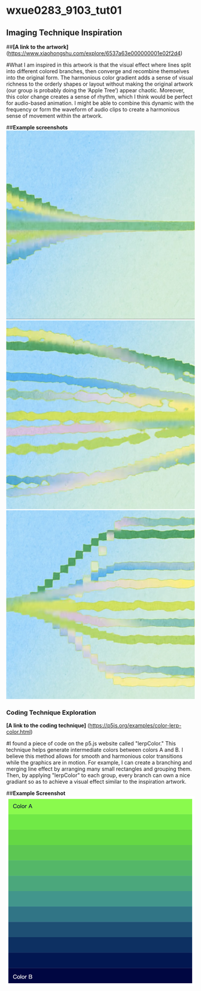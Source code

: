 # wxue0283_9103_tut01

## **Imaging Technique Inspiration**

##**[A link to the artwork]**(https://www.xiaohongshu.com/explore/6537a63e000000001e02f2d4)

#What I am inspired in this artwork is that the visual effect where lines split into different colored branches, then converge and recombine themselves into the original form. The harmonious color gradient adds a sense of visual richness to the orderly shapes or layout without making the original artwork (our group is probably doing the ‘Apple Tree’) appear chaotic. Moreover, this color change creates a sense of rhythm, which I think would be perfect for audio-based animation. I might be able to combine this dynamic with the frequency or form the waveform of audio clips to create a harmonious sense of movement within the artwork.

##**Example screenshots**
![Example Screenshots](readMeImages/example1.jpg)
![Example Screenshots](readMeImages/example2.jpg)
![Example Screenshots](readMeImages/example3.jpg)



### **Coding Technique Exploration**

**[A link to the coding technique]** (https://p5js.org/examples/color-lerp-color.html)

 #I found a piece of code on the p5.js website called "lerpColor." This technique helps generate intermediate colors between colors A and B. I believe this method allows for smooth and harmonious color transitions while the graphics are in motion. For example, I can create a branching and merging line effect by arranging many small rectangles and grouping them. Then, by applying "lerpColor" to each group, every branch can own a nice gradiant so as to achieve a visual effect similar to the inspiration artwork.

 ##**Example Screenshot**
 ![Example Screenshots](readMeImages/example6.png)